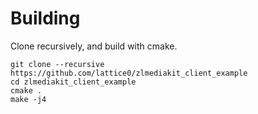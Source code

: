 # Building

Clone recursively, and build with cmake.

```
git clone --recursive https://github.com/lattice0/zlmediakit_client_example
cd zlmediakit_client_example
cmake .
make -j4
```
